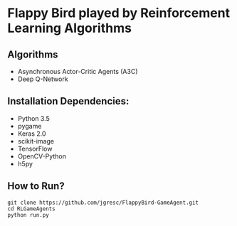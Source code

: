 # Flappy Bird played by Reinforcement Learning Algorithms


## Algorithms
- Asynchronous Actor-Critic Agents (A3C)
- Deep Q-Network

## Installation Dependencies:
* Python 3.5
* pygame
* Keras 2.0
* scikit-image
* TensorFlow
* OpenCV-Python
* h5py

## How to Run?
```
git clone https://github.com/jgresc/FlappyBird-GameAgent.git
cd RLGameAgents
python run.py
```

